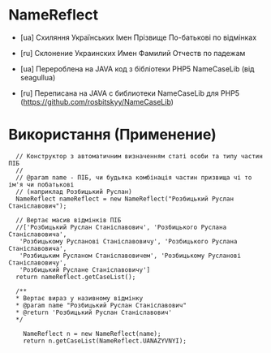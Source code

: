 # NameReflect

- [ua] Схиляння Українських Імен Прізвище По-батькові по відмінках
- [ru] Склонение Украинских Имен Фамилий Отчеств по падежам

- [ua] Перероблена на JAVA код з бібліотеки PHP5 NameCaseLib (від seagullua)
- [ru] Переписана на JAVA с библиотеки NameCaseLib для PHP5 
(https://github.com/rosbitskyy/NameCaseLib)

Використання (Применение)
==========

      // Конструктор з автоматичним визначенням статі особи та типу частин ПІБ
      // 
      // @param name - ПІБ, чи будьяка комбінація частин призвища чі то ім'я чи побатькові
      // (наприклад Розбицький Руслан)
      NameReflect nameReflect = new NameReflect("Розбицький Руслан Станіславович");
      
      // Вертає масив відмінків ПІБ 
      //['Розбицький Руслан Станіславович', 'Розбицького Руслана Станіславовича',
       'Розбицькому Русланові Станіславовичу', 'Розбицького Руслана Станіславовича',
       'Розбицьким Русланом Станіславовичем', 'Розбицькому Русланові Станіславовичу',
       'Розбицький Руслане Станіславовичу']
      return nameReflect.getCaseList();

      /**
      * Вертає вираз у називному відмінку
      * @param name "Розбицький Руслан Станіславович"
      * @return 'Розбицький Руслан Станіславович'
      */
      
        NameReflect n = new NameReflect(name);
        return n.getCaseList(NameReflect.UANAZYVNYI);
      
